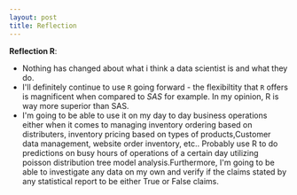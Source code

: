 ```yaml
---
layout: post
title: Reflection   
---    
```


__Reflection R__:  

* Nothing has changed about what i think a data scientist is and what they do.    
* I'll definitely continue to use `R` going forward - the flexibiltity that `R` offers is magnificent when compared to _SAS_ for example. In my opinion, R is way more superior than SAS.   
* I'm going to be able to use it on my day to day business operations either when it comes to managing inventory ordering based on distributers, inventory pricing based on types  of products,Customer data management, website order inventory, etc.. Probably use R to do predictions on busy hours of operations of a certain day utilizing poisson distribution tree model analysis.Furthermore, I'm going to be able to investigate any data on my own and verify if the claims stated by any statistical report to be either True or False claims.  


